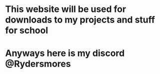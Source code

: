 # This website will be used for downloads to my projects and stuff for school
# Anyways here is my discord @Rydersmores 

